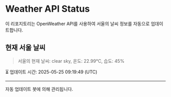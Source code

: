 
# Weather API Status

이 리포지토리는 OpenWeather API를 사용하여 서울의 날씨 정보를 자동으로 업데이트합니다.

## 현재 서울 날씨
> 서울의 현재 날씨: clear sky, 온도: 22.99°C, 습도: 45%

⏳ 업데이트 시간: 2025-05-25 09:19:49 (UTC)

---
자동 업데이트 봇에 의해 관리됩니다.
